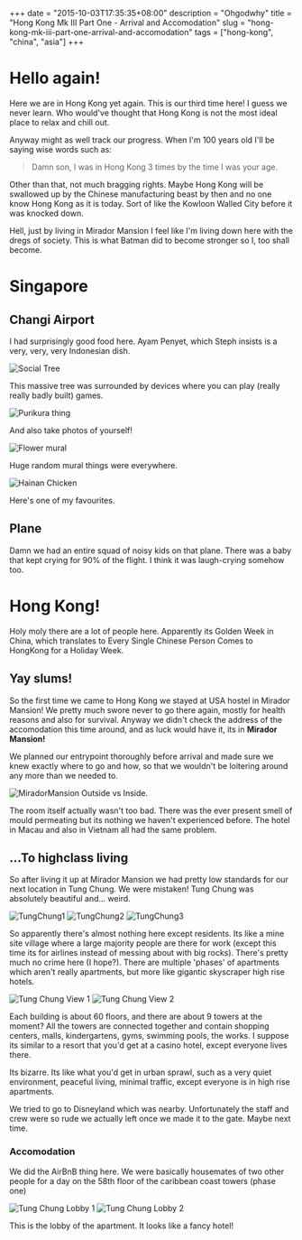 +++
date = "2015-10-03T17:35:35+08:00"
description = "Ohgodwhy"
title = "Hong Kong Mk III Part One - Arrival and Accomodation"
slug = "hong-kong-mk-iii-part-one-arrival-and-accomodation"
tags = ["hong-kong", "china", "asia"]
+++

# Hello again!

Here we are in Hong Kong yet again. This is our third time here! I guess we never learn. Who would've thought that Hong Kong is not the most ideal place to relax and chill out.

Anyway might as well track our progress. When I'm 100 years old I'll be saying wise words such as:

> Damn son, I was in Hong Kong 3 times by the time I was your age.

Other than that, not much bragging rights. Maybe Hong Kong will be swallowed up by the Chinese manufacturing beast by then and no one know Hong Kong as it is today. Sort of like the Kowloon Walled City before it was knocked down.

Hell, just by living in Mirador Mansion I feel like I'm living down here with the dregs of society. This is what Batman did to become stronger so I, too shall become.

# Singapore

## Changi Airport

I had surprisingly good food here. Ayam Penyet, which Steph insists is a very, very, very Indonesian dish.

![Social Tree](/images/2015/10/socialtree.jpg)

This massive tree was surrounded by devices where you can play (really really badly built) games.

![Purikura thing](/images/2015/10/changi_purikura.jpg)

And also take photos of yourself!

![Flower mural](/images/2015/10/changiflower.jpg)

Huge random mural things were everywhere.

![Hainan Chicken](/images/2015/10/changi_hainan_chicken.jpg)

Here's one of my favourites.

## Plane

Damn we had an entire squad of noisy kids on that plane. There was a baby that kept crying for 90% of the flight. I think it was laugh-crying somehow too.

# Hong Kong!

Holy moly there are a lot of people here. Apparently its Golden Week in China, which translates to Every Single Chinese Person Comes to HongKong for a Holiday Week.

## Yay slums!

So the first time we came to Hong Kong we stayed at USA hostel in Mirador Mansion! We pretty much swore never to go there again, mostly for health reasons and also for survival. Anyway we didn't check the address of the accomodation this time around, and as luck would have it, its in **Mirador Mansion!**

We planned our entrypoint thoroughly before arrival and made sure we knew exactly where to go and how, so that we wouldn't be loitering around any more than we needed to.

![MiradorMansion](/images/2015/10/mirador_grid.jpg)
Outside vs Inside.

The room itself actually wasn't too bad. There was the ever present smell of mould permeating but its nothing we haven't experienced before. The hotel in Macau and also in Vietnam all had the same problem.

## ...To highclass living

So after living it up at Mirador Mansion we had pretty low standards for our next location in Tung Chung. We were mistaken! Tung Chung was absolutely beautiful and... weird.

![TungChung1](/images/2015/10/tungchung_skyline_1.jpg)
![TungChung2](/images/2015/10/tungchung_skyline_2.jpg)
![TungChung3](/images/2015/10/tungchung_skyline_3.jpg)

So apparently there's almost nothing here except residents. Its like a mine site village where a large majority people are there for work (except this time its for airlines instead of messing about with big rocks). There's pretty much no crime here (I hope?). There are multiple 'phases' of apartments which aren't really apartments, but more like gigantic skyscraper high rise hotels.

![Tung Chung View 1](/images/2015/10/tungchung_view.jpg)
![Tung Chung View 2](/images/2015/10/tungchung_view_2.jpg)

Each building is about 60 floors, and there are about 9 towers at the moment? All the towers are connected together and contain shopping centers, malls, kindergartens, gyms, swimming pools, the works. I suppose its similar to a resort that you'd get at a casino hotel, except everyone lives there.

Its bizarre. Its like what you'd get in urban sprawl, such as a very quiet environment, peaceful living, minimal traffic, except everyone is in high rise apartments.

We tried to go to Disneyland which was nearby. Unfortunately the staff and crew were so rude we actually left once we made it to the gate. Maybe next time.

### Accomodation
We did the AirBnB thing here. We were basically housemates of two other people for a day on the 58th floor of the caribbean coast towers (phase one)

![Tung Chung Lobby 1](/images/2015/10/tungchung_lobby_1.jpg)
![Tung Chung Lobby 2](/images/2015/10/tungchung_lobby_2.jpg)

This is the lobby of the apartment. It looks like a fancy hotel!
